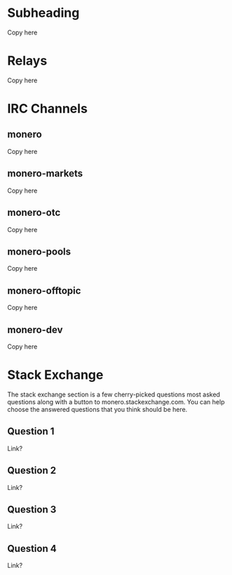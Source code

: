 # Subheading

Copy here

# Relays

Copy here

# IRC Channels

## monero

Copy here

## monero-markets

Copy here

## monero-otc

Copy here

## monero-pools

Copy here

## monero-offtopic

Copy here

## monero-dev

Copy here

# Stack Exchange
The stack exchange section is a few cherry-picked questions most asked questions along with a button to monero.stackexchange.com. You can help choose the answered questions that you think should be here.

## Question 1
Link?

## Question 2
Link?

## Question 3
Link?

## Question 4
Link?

